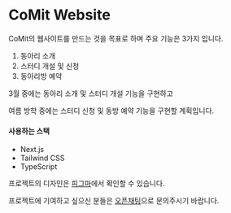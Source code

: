 # CoMit Website

CoMit의 웹사이트를 만드는 것을 목표로 하며 주요 기능은 3가지 입니다.

1. 동아리 소개
2. 스터디 개설 및 신청
3. 동아리방 예약

3월 중에는 동아리 소개 및 스터디 개설 기능을 구현하고

여름 방학 중에는 스터디 신청 및 동방 예약 기능을 구현할 계획입니다.

#### 사용하는 스택

- Next.js
- Tailwind CSS
- TypeScript

프로젝트의 디자인은
[피그마](https://www.figma.com/file/DxCG8G4Mnf3tBOO2TrZCpn/Website-Design?type=design&mode=design&t=0nHcaTDcMnh4aV6N-0)에서 확인할 수 있습니다.

프로젝트에 기여하고 싶으신 분들은
[오픈채팅](https://open.kakao.com/o/sowtukag)으로 문의주시기 바랍니다.
